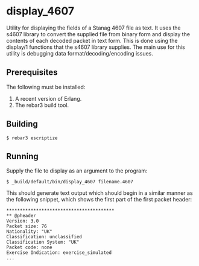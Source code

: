 # display_4607
Utility for displaying the fields of a Stanag 4607 file as text. It uses the s4607 library to convert the supplied file from binary form and display the contents of each decoded packet in text form. This is done using the display/1 functions that the s4607 library supplies. The main use for this utility is debugging data format/decoding/encoding issues.

## Prerequisites
The following must be installed:
1. A recent version of Erlang.
2. The rebar3 build tool.

## Building
```
$ rebar3 escriptize
```

## Running
Supply the file to display as an argument to the program:
```
$ _build/default/bin/display_4607 filename.4607
```
This should generate text output which should begin in a similar manner as the following snippet, which shows the first part of the first packet header: 
```
****************************************
** @pheader
Version: 3.0
Packet size: 76 
Nationality: "UK"
Classification: unclassified
Classification System: "UK"
Packet code: none
Exercise Indication: exercise_simulated
...
```
